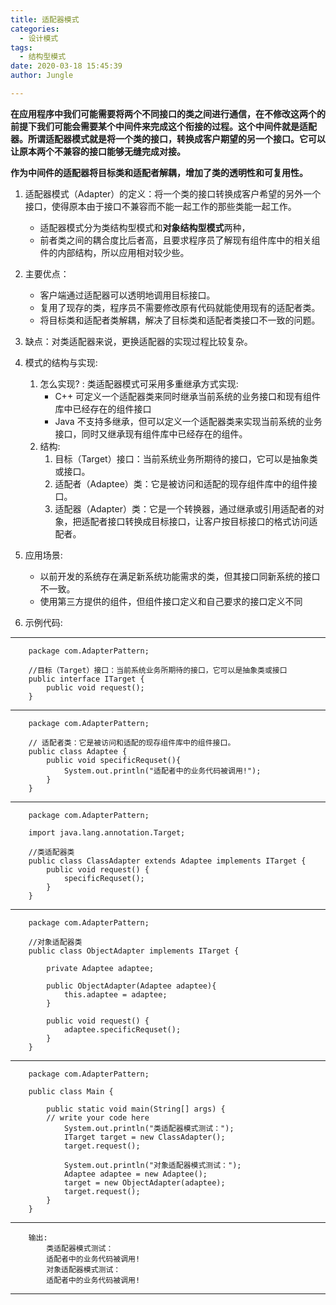 ```yaml
---
title: 适配器模式
categories:
  - 设计模式
tags:
  - 结构型模式
date: 2020-03-18 15:45:39
author: Jungle

---
```


**在应用程序中我们可能需要将两个不同接口的类之间进行通信，在不修改这两个的前提下我们可能会需要某个中间件来完成这个衔接的过程。这个中间件就是适配器。所谓适配器模式就是将一个类的接口，转换成客户期望的另一个接口。它可以让原本两个不兼容的接口能够无缝完成对接。**

**作为中间件的适配器将目标类和适配者解耦，增加了类的透明性和可复用性。**

1. 适配器模式（Adapter）的定义：将一个类的接口转换成客户希望的另外一个接口，使得原本由于接口不兼容而不能一起工作的那些类能一起工作。
	- 适配器模式分为类结构型模式和**对象结构型模式**两种，
	- 前者类之间的耦合度比后者高，且要求程序员了解现有组件库中的相关组件的内部结构，所以应用相对较少些。
2. 主要优点： 
	- 客户端通过适配器可以透明地调用目标接口。
	- 复用了现存的类，程序员不需要修改原有代码就能使用现有的适配者类。
	- 将目标类和适配者类解耦，解决了目标类和适配者类接口不一致的问题。
3. 缺点：对类适配器来说，更换适配器的实现过程比较复杂。

4. 模式的结构与实现:
	1. 怎么实现? : 类适配器模式可采用多重继承方式实现:
		- C++ 可定义一个适配器类来同时继承当前系统的业务接口和现有组件库中已经存在的组件接口
		- Java 不支持多继承，但可以定义一个适配器类来实现当前系统的业务接口，同时又继承现有组件库中已经存在的组件。
	2. 结构:
		1. 目标（Target）接口：当前系统业务所期待的接口，它可以是抽象类或接口。
		2. 适配者（Adaptee）类：它是被访问和适配的现存组件库中的组件接口。
		3. 适配器（Adapter）类：它是一个转换器，通过继承或引用适配者的对象，把适配者接口转换成目标接口，让客户按目标接口的格式访问适配者。

5. 应用场景: 
	- 以前开发的系统存在满足新系统功能需求的类，但其接口同新系统的接口不一致。
	- 使用第三方提供的组件，但组件接口定义和自己要求的接口定义不同

6. 示例代码:


----------
		package com.AdapterPattern;
		
		//目标（Target）接口：当前系统业务所期待的接口，它可以是抽象类或接口
		public interface ITarget {
		    public void request();
		}

----------
		package com.AdapterPattern;
		
		// 适配者类：它是被访问和适配的现存组件库中的组件接口。
		public class Adaptee {
		    public void specificRequset(){
		        System.out.println("适配者中的业务代码被调用!");
		    }
		}

----------
		package com.AdapterPattern;
		
		import java.lang.annotation.Target;
		
		//类适配器类
		public class ClassAdapter extends Adaptee implements ITarget {
		    public void request() {
		        specificRequset();
		    }
		}


----------
		package com.AdapterPattern;
		
		//对象适配器类
		public class ObjectAdapter implements ITarget {
		
		    private Adaptee adaptee;
		
		    public ObjectAdapter(Adaptee adaptee){
		        this.adaptee = adaptee;
		    }
		
		    public void request() {
		        adaptee.specificRequset();
		    }
		}

----------
		package com.AdapterPattern;
		
		public class Main {
		
		    public static void main(String[] args) {
			// write your code here
		        System.out.println("类适配器模式测试：");
		        ITarget target = new ClassAdapter();
		        target.request();
		
		        System.out.println("对象适配器模式测试：");
		        Adaptee adaptee = new Adaptee();
		        target = new ObjectAdapter(adaptee);
		        target.request();
		    }
		}

----------
		输出:
			类适配器模式测试：
			适配者中的业务代码被调用!
			对象适配器模式测试：
			适配者中的业务代码被调用!

----------
